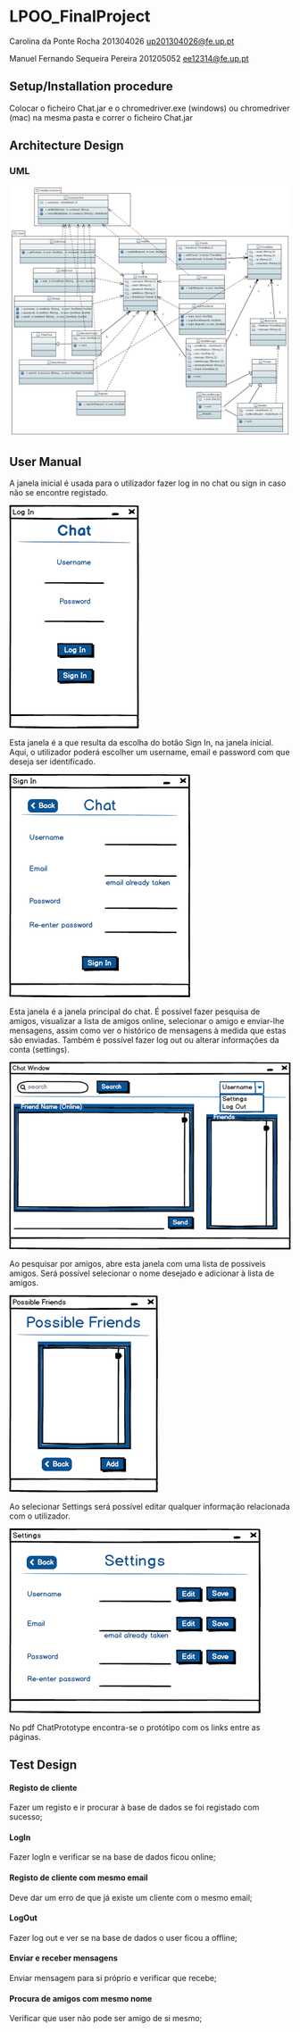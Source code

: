 # LPOO_FinalProject

Carolina da Ponte Rocha 201304026 up201304026@fe.up.pt

Manuel Fernando Sequeira Pereira 201205052 ee12314@fe.up.pt

## Setup/Installation procedure

Colocar o ficheiro Chat.jar e o chromedriver.exe (windows) ou chromedriver (mac) na mesma pasta e correr o ficheiro Chat.jar

## Architecture Design
### UML
![Screenshot](UML.png)

## User Manual

A janela inicial é usada para o utilizador fazer log in no chat ou sign in caso não se encontre registado.

![Screenshot](NewMockup1.png)

Esta janela é a que resulta da escolha do botão Sign In, na janela inicial. Aqui, o utilizador poderá escolher um username, email e password com que deseja ser identificado.

![Screenshot](NewMockup2.png)

Esta janela é a janela principal do chat. É possivel fazer pesquisa de amigos, visualizar a lista de amigos online, selecionar o amigo e enviar-lhe mensagens, assim como ver o histórico de mensagens à medida que estas são enviadas. Também é possível fazer log out ou alterar informações da conta (settings). 

![Screenshot](NewMockup3.png)

Ao pesquisar por amigos, abre esta janela com uma lista de possiveis amigos. Será possível selecionar o nome desejado e adicionar à lista de amigos.

![Screenshot](NewMockup4.png)

Ao selecionar Settings será possível editar qualquer informação relacionada com o utilizador.

![Screenshot](NewMockup5.png)

No pdf ChatPrototype encontra-se o protótipo com os links entre as páginas.

## Test Design
#### Registo de cliente 
Fazer um registo e ir procurar à base de dados se foi registado com sucesso;

#### LogIn 
Fazer logIn e verificar se na base de dados ficou online;

#### Registo de cliente com mesmo email 
Deve dar um erro de que já existe um cliente com o mesmo email;

#### LogOut 
Fazer log out e ver se na base de dados o user ficou a offline;

#### Enviar e receber mensagens 
Enviar mensagem para si próprio e verificar que recebe;

#### Procura de amigos com mesmo nome 
Verificar que user não pode ser amigo de si mesmo;
